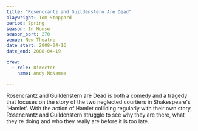 ```yaml
---
title: "Rosencrantz and Guildenstern Are Dead"
playwright: Tom Stoppard
period: Spring
season: In House
season_sort: 270
venue: New Theatre
date_start: 2008-04-16
date_end: 2008-04-19

crew:
  - role: Director
    name: Andy McNamee

---
```


Rosencrantz and Guildenstern are Dead is both a comedy and a tragedy that focuses on the story of the two neglected courtiers in Shakespeare's 'Hamlet'. With the action of Hamlet colliding regularly with their own story, Rosencrantz and Guildenstern struggle to see why they are there, what they're doing and who they really are before it is too late.
